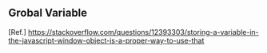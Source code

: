 ## Grobal Variable
[Ref.] https://stackoverflow.com/questions/12393303/storing-a-variable-in-the-javascript-window-object-is-a-proper-way-to-use-that
